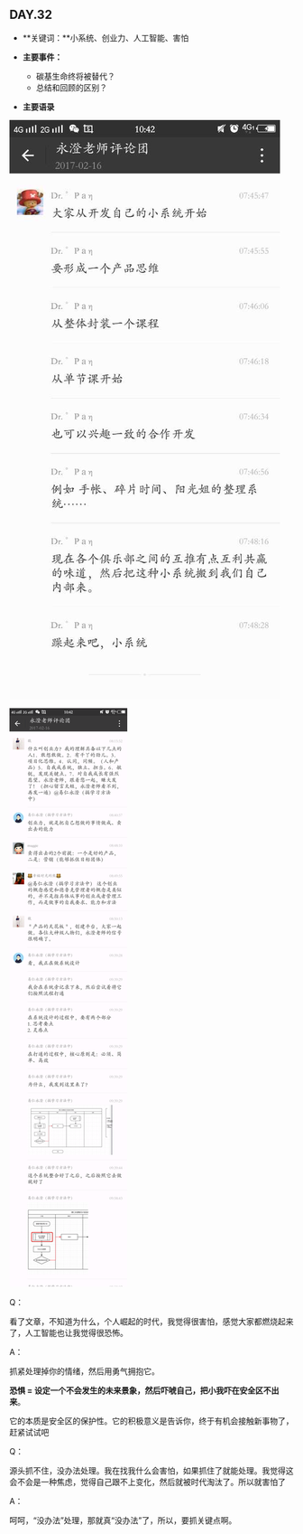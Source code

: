 ## DAY.32
+ **关键词：**小系统、创业力、人工智能、害怕
+ **主要事件：**
    + 碳基生命终将被替代？
    + 总结和回顾的区别？
    
+ **主要语录**


![](./_image/359474645507784303.jpg)

![](./_image/49568894614564926.png)

Q：

看了文章，不知道为什么，个人崛起的时代，我觉得很害怕，感觉大家都燃烧起来了，人工智能也让我觉得很恐怖。

A：

抓紧处理掉你的情绪，然后用勇气拥抱它。

**恐惧 = 设定一个不会发生的未来景象，然后吓唬自己，把小我吓在安全区不出来**。

它的本质是安全区的保护性。它的积极意义是告诉你，终于有机会接触新事物了，赶紧试试吧

Q：

源头抓不住，没办法处理。我在找我什么会害怕，如果抓住了就能处理。我觉得这会不会是一种焦虑，觉得自己跟不上变化，然后就被时代淘汰了。所以就害怕了

A：

呵呵，“没办法”处理，那就真“没办法”了，所以，要抓关键点啊。

















